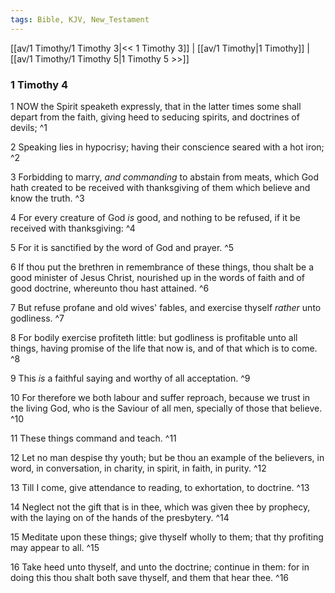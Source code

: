 ```yaml
---
tags: Bible, KJV, New_Testament
---
```


[[av/1 Timothy/1 Timothy 3|<< 1 Timothy 3]] | [[av/1 Timothy|1 Timothy]] | [[av/1 Timothy/1 Timothy 5|1 Timothy 5 >>]]

### 1 Timothy 4

1 NOW the Spirit speaketh expressly, that in the latter times some shall depart from the faith, giving heed to seducing spirits, and doctrines of devils; ^1

2 Speaking lies in hypocrisy; having their conscience seared with a hot iron; ^2

3 Forbidding to marry, _and_ _commanding_ to abstain from meats, which God hath created to be received with thanksgiving of them which believe and know the truth. ^3

4 For every creature of God _is_ good, and nothing to be refused, if it be received with thanksgiving: ^4

5 For it is sanctified by the word of God and prayer. ^5

6 If thou put the brethren in remembrance of these things, thou shalt be a good minister of Jesus Christ, nourished up in the words of faith and of good doctrine, whereunto thou hast attained. ^6

7 But refuse profane and old wives' fables, and exercise thyself _rather_ unto godliness. ^7

8 For bodily exercise profiteth little: but godliness is profitable unto all things, having promise of the life that now is, and of that which is to come. ^8

9 This _is_ a faithful saying and worthy of all acceptation. ^9

10 For therefore we both labour and suffer reproach, because we trust in the living God, who is the Saviour of all men, specially of those that believe. ^10

11 These things command and teach. ^11

12 Let no man despise thy youth; but be thou an example of the believers, in word, in conversation, in charity, in spirit, in faith, in purity. ^12

13 Till I come, give attendance to reading, to exhortation, to doctrine. ^13

14 Neglect not the gift that is in thee, which was given thee by prophecy, with the laying on of the hands of the presbytery. ^14

15 Meditate upon these things; give thyself wholly to them; that thy profiting may appear to all. ^15

16 Take heed unto thyself, and unto the doctrine; continue in them: for in doing this thou shalt both save thyself, and them that hear thee. ^16
